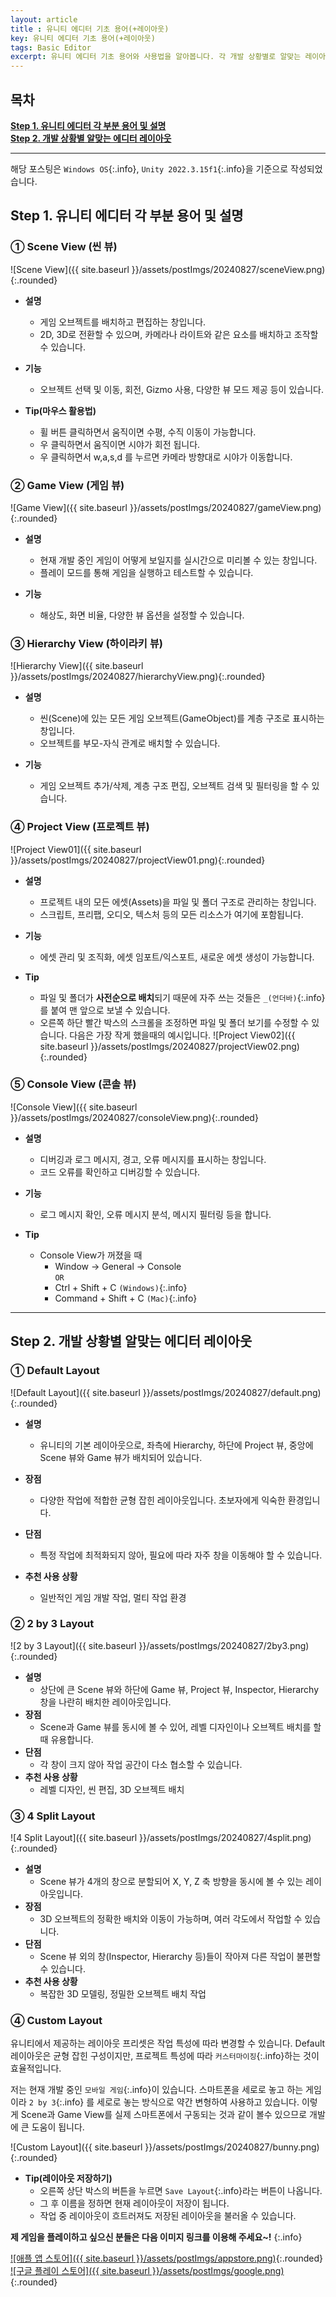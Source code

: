 ```yaml
---
layout: article 
title : 유니티 에디터 기초 용어(+레이아웃)
key: 유니티 에디터 기초 용어(+레이아웃)
tags: Basic Editor
excerpt: 유니티 에디터 기초 용어와 사용법을 알아봅니다. 각 개발 상황별로 알맞는 레이아웃을 선택합니다.
---
```


## 목차
**[Step 1. 유니티 에디터 각 부분 용어 및 설명](#step-1-유니티-에디터-각-부분-용어-및-설명)**<br/>
**[Step 2. 개발 상황별 알맞는 에디터 레이아웃](#step-2-개발-상황별-알맞는-에디터-레이아웃)**<br/>

---
해당 포스팅은 `Windows OS`{:.info}, `Unity 2022.3.15f1`{:.info}을 기준으로 작성되었습니다.

## Step 1. 유니티 에디터 각 부분 용어 및 설명 
### ① Scene View (씬 뷰)
![Scene View]({{ site.baseurl }}/assets/postImgs/20240827/sceneView.png){:.rounded}

- **설명**      
    - 게임 오브젝트를 배치하고 편집하는 창입니다. 
    - 2D, 3D로 전환할 수 있으며, 카메라나 라이트와 같은 요소를 배치하고 조작할 수 있습니다.             

- **기능**      
    - 오브젝트 선택 및 이동, 회전, Gizmo 사용, 다양한 뷰 모드 제공 등이 있습니다.   
    
- **Tip(마우스 활용법)**
    - 휠 버튼 클릭하면서 움직이면 수평, 수직 이동이 가능합니다.
    - 우 클릭하면서 움직이면 시야가 회전 됩니다.
    - 우 클릭하면서 w,a,s,d 를 누르면 카메라 방향대로 시야가 이동합니다.

### ② Game View (게임 뷰)
![Game View]({{ site.baseurl }}/assets/postImgs/20240827/gameView.png){:.rounded}

- **설명**
    - 현재 개발 중인 게임이 어떻게 보일지를 실시간으로 미리볼 수 있는 창입니다.
    - 플레이 모드를 통해 게임을 실행하고 테스트할 수 있습니다.

- **기능** 
    - 해상도, 화면 비율, 다양한 뷰 옵션을 설정할 수 있습니다.

### ③ Hierarchy View (하이라키 뷰)
![Hierarchy View]({{ site.baseurl }}/assets/postImgs/20240827/hierarchyView.png){:.rounded}

- **설명**
    - 씬(Scene)에 있는 모든 게임 오브젝트(GameObject)를 계층 구조로 표시하는 창입니다. 
    - 오브젝트를 부모-자식 관계로 배치할 수 있습니다.

- **기능** 
    - 게임 오브젝트 추가/삭제, 계층 구조 편집, 오브젝트 검색 및 필터링을 할 수 있습니다.

### ④ Project View (프로젝트 뷰)
![Project View01]({{ site.baseurl }}/assets/postImgs/20240827/projectView01.png){:.rounded}

- **설명**
    - 프로젝트 내의 모든 에셋(Assets)을 파일 및 폴더 구조로 관리하는 창입니다.
    - 스크립트, 프리팹, 오디오, 텍스처 등의 모든 리소스가 여기에 포함됩니다.

- **기능**
    - 에셋 관리 및 조직화, 에셋 임포트/익스포트, 새로운 에셋 생성이 가능합니다.

- **Tip**
    - 파일 및 폴더가 **사전순으로 배치**되기 때문에 자주 쓰는 것들은 `_(언더바)`{:.info}를 붙여 맨 앞으로 보낼 수 있습니다.
    - 오른쪽 하단 빨간 박스의 스크롤을 조정하면 파일 및 폴더 보기를 수정할 수 있습니다. 다음은 가장 작게 했을때의 예시입니다.
    ![Project View02]({{ site.baseurl }}/assets/postImgs/20240827/projectView02.png){:.rounded}

### ⑤ Console View (콘솔 뷰)
![Console View]({{ site.baseurl }}/assets/postImgs/20240827/consoleView.png){:.rounded}

- **설명** 
    - 디버깅과 로그 메시지, 경고, 오류 메시지를 표시하는 창입니다. 
    - 코드 오류를 확인하고 디버깅할 수 있습니다.

- **기능** 
    - 로그 메시지 확인, 오류 메시지 분석, 메시지 필터링 등을 합니다.

- **Tip**
    - Console View가 꺼졌을 때
        - Window -> General -> Console      
        `OR`
        - Ctrl + Shift + C `(Windows)`{:.info}
        - Command + Shift + C `(Mac)`{:.info}

---
## Step 2. 개발 상황별 알맞는 에디터 레이아웃 

### ① Default Layout    
![Default Layout]({{ site.baseurl }}/assets/postImgs/20240827/default.png){:.rounded}

- **설명** 
    - 유니티의 기본 레이아웃으로, 좌측에 Hierarchy, 하단에 Project 뷰, 중앙에 Scene 뷰와 Game 뷰가 배치되어 있습니다.

- **장점**
    - 다양한 작업에 적합한 균형 잡힌 레이아웃입니다. 초보자에게 익숙한 환경입니다.
- **단점**
    - 특정 작업에 최적화되지 않아, 필요에 따라 자주 창을 이동해야 할 수 있습니다.
- **추천 사용 상황**
    - 일반적인 게임 개발 작업, 멀티 작업 환경

### ② 2 by 3 Layout      
![2 by 3 Layout]({{ site.baseurl }}/assets/postImgs/20240827/2by3.png){:.rounded}

- **설명**
    - 상단에 큰 Scene 뷰와 하단에 Game 뷰, Project 뷰, Inspector, Hierarchy 창을 나란히 배치한 레이아웃입니다.
- **장점**
    - Scene과 Game 뷰를 동시에 볼 수 있어, 레벨 디자인이나 오브젝트 배치를 할 때 유용합니다.
- **단점**
    - 각 창이 크지 않아 작업 공간이 다소 협소할 수 있습니다.
- **추천 사용 상황**
    - 레벨 디자인, 씬 편집, 3D 오브젝트 배치

### ③ 4 Split Layout    
![4 Split Layout]({{ site.baseurl }}/assets/postImgs/20240827/4split.png){:.rounded}

- **설명**
    - Scene 뷰가 4개의 창으로 분할되어 X, Y, Z 축 방향을 동시에 볼 수 있는 레이아웃입니다.
- **장점**
    - 3D 오브젝트의 정확한 배치와 이동이 가능하며, 여러 각도에서 작업할 수 있습니다.
- **단점**
    - Scene 뷰 외의 창(Inspector, Hierarchy 등)들이 작아져 다른 작업이 불편할 수 있습니다.
- **추천 사용 상황**
    - 복잡한 3D 모델링, 정밀한 오브젝트 배치 작업

### ④ Custom Layout    

유니티에서 제공하는 레이아웃 프리셋은 작업 특성에 따라 변경할 수 있습니다. 
Default 레이아웃은 균형 잡힌 구성이지만, 프로젝트 특성에 따라 `커스터마이징`{:.info}하는 것이 효율적입니다.

저는 현재 개발 중인 `모바일 게임`{:.info}이 있습니다. 
스마트폰을 세로로 놓고 하는 게임이라 `2 by 3`{:.info} 를 세로로 놓는 방식으로 약간 변형하여 사용하고 있습니다.
이렇게 Scene과 Game View를 실제 스마트폰에서 구동되는 것과 같이 볼수 있으므로 개발에 큰 도움이 됩니다.

![Custom Layout]({{ site.baseurl }}/assets/postImgs/20240827/bunny.png){:.rounded}

- **Tip(레이아웃 저장하기)**
    - 오른쪽 상단 박스의 버튼을 누르면 `Save Layout`{:.info}라는 버튼이 나옵니다.
    - 그 후 이름을 정하면 현재 레이아웃이 저장이 됩니다.
    - 작업 중 레이아웃이 흐트러져도 저장된 레이아웃을 불러올 수 있습니다. 

**제 게임을 플레이하고 싶으신 분들은 다음 이미지 링크를 이용해 주세요~!**
{:.info}

[![애플 앱 스토어]({{ site.baseurl }}/assets/postImgs/appstore.png)](https://apps.apple.com/kr/app/bunnybunny-io/id6504274647?platform=iphone){:.rounded}
[![구글 플레이 스토어]({{ site.baseurl }}/assets/postImgs/google.png)](https://play.google.com/store/apps/details?id=com.ccGrape.BunnyBunny){:.rounded}